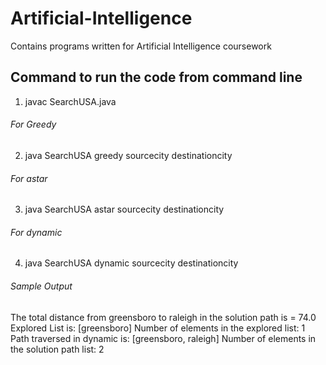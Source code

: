 # Artificial-Intelligence
Contains programs written for Artificial Intelligence coursework

## Command to run the code from command line
1. javac SearchUSA.java
###### For Greedy
2. java SearchUSA greedy sourcecity destinationcity
###### For astar
3. java SearchUSA astar sourcecity destinationcity
###### For dynamic
4. java SearchUSA dynamic sourcecity destinationcity

###### Sample Output

The total distance from greensboro to raleigh in the solution path is = 74.0
Explored List is: [greensboro]
Number of elements in the explored list: 1
Path traversed in dynamic is: [greensboro, raleigh]
Number of elements in the solution path list: 2

